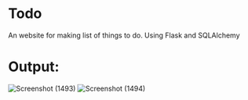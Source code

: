 # Todo
An website for making list of things to do.
Using Flask and SQLAlchemy
# Output:
![Screenshot (1493)](https://user-images.githubusercontent.com/66699500/126075053-216556d5-7821-4ef6-afaa-8d08515e4d47.png)
![Screenshot (1494)](https://user-images.githubusercontent.com/66699500/126075056-58885c21-9dd2-4b9b-b14c-d54a3643747a.png)


